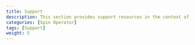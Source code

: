 ```yaml
---
title: Support
description: This section provides support resources in the context of Spin Operator
categories: [Spin Operator]
tags: [Support]
weight: 5
---
```


